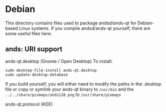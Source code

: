 
Debian
====================
This directory contains files used to package andsd/ands-qt
for Debian-based Linux systems. If you compile andsd/ands-qt yourself, there are some useful files here.

## ands: URI support ##


ands-qt.desktop  (Gnome / Open Desktop)
To install:

	sudo desktop-file-install ands-qt.desktop
	sudo update-desktop-database

If you build yourself, you will either need to modify the paths in
the .desktop file or copy or symlink your ands-qt binary to `/usr/bin`
and the `../../share/pixmaps/ands128.png` to `/usr/share/pixmaps`

ands-qt.protocol (KDE)

